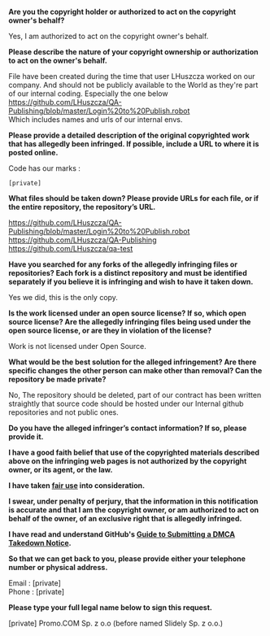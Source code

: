 **Are you the copyright holder or authorized to act on the copyright owner's behalf?**

Yes, I am authorized to act on the copyright owner's behalf.

**Please describe the nature of your copyright ownership or authorization to act on the owner's behalf.**

File have been created during the time that user LHuszcza worked on our company. And should not be publicly available to the World as they're part of our internal coding.
Especially the one below  
https://github.com/LHuszcza/QA-Publishing/blob/master/Login%20to%20Publish.robot  
Which includes names and urls of our internal envs.

**Please provide a detailed description of the original copyrighted work that has allegedly been infringed. If possible, include a URL to where it is posted online.**

Code has our marks :  
```
[private]
```

**What files should be taken down? Please provide URLs for each file, or if the entire repository, the repository’s URL.**

https://github.com/LHuszcza/QA-Publishing/blob/master/Login%20to%20Publish.robot  
https://github.com/LHuszcza/QA-Publishing  
https://github.com/LHuszcza/qa-test

**Have you searched for any forks of the allegedly infringing files or repositories? Each fork is a distinct repository and must be identified separately if you believe it is infringing and wish to have it taken down.**

Yes we did, this is the only copy.

**Is the work licensed under an open source license? If so, which open source license? Are the allegedly infringing files being used under the open source license, or are they in violation of the license?**

Work is not licensed under Open Source.

**What would be the best solution for the alleged infringement? Are there specific changes the other person can make other than removal? Can the repository be made private?**

No, The repository should be deleted, part of our contract has been written straightly that source code should be hosted under our Internal github repositories and not public ones.

**Do you have the alleged infringer’s contact information? If so, please provide it.**

**I have a good faith belief that use of the copyrighted materials described above on the infringing web pages is not authorized by the copyright owner, or its agent, or the law.**

**I have taken <a href="https://www.lumendatabase.org/topics/22">fair use</a> into consideration.**

**I swear, under penalty of perjury, that the information in this notification is accurate and that I am the copyright owner, or am authorized to act on behalf of the owner, of an exclusive right that is allegedly infringed.**

**I have read and understand GitHub's <a href="https://docs.github.com/articles/guide-to-submitting-a-dmca-takedown-notice/">Guide to Submitting a DMCA Takedown Notice</a>.**

**So that we can get back to you, please provide either your telephone number or physical address.**

Email : [private]  
Phone : [private]

**Please type your full legal name below to sign this request.**

[private] Promo.COM Sp. z o.o (before named Slidely Sp. z o.o.)
